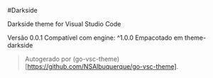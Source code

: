 #Darkside

Darkside theme for Visual Studio Code

Versão 0.0.1
Compatível com engine: ^1.0.0
Empacotado em theme-darkside

> Autogerado por (go-vsc-theme)[https://github.com/NSAlbuquerque/go-vsc-theme].